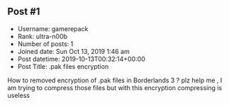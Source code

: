 ## Post #1
- Username: gamerepack
- Rank: ultra-n00b
- Number of posts: 1
- Joined date: Sun Oct 13, 2019 1:46 am
- Post datetime: 2019-10-13T00:32:14+00:00
- Post Title: .pak files encryption

How to removed encryption of .pak files in Borderlands 3 ?
plz help me , I am trying to compress those files but with this encryption compressing is useless
